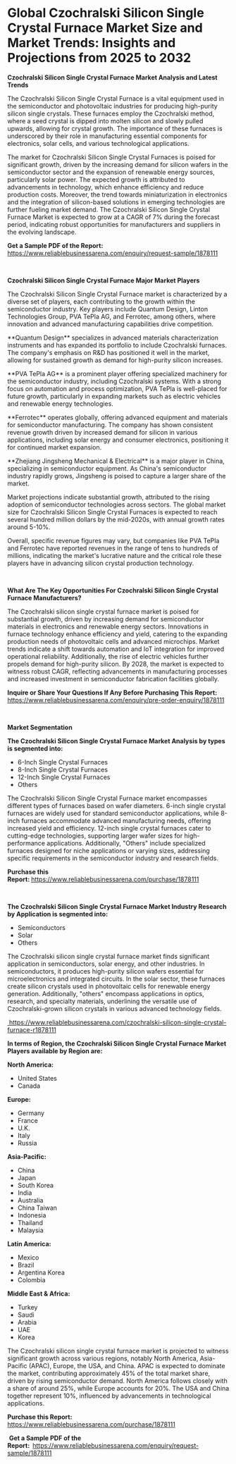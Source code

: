<p><h1>Global Czochralski Silicon Single Crystal Furnace Market Size and Market Trends: Insights and Projections from 2025 to 2032</h1></p><p><strong>Czochralski Silicon Single Crystal Furnace Market Analysis and Latest Trends</strong></p>
<p><p>The Czochralski Silicon Single Crystal Furnace is a vital equipment used in the semiconductor and photovoltaic industries for producing high-purity silicon single crystals. These furnaces employ the Czochralski method, where a seed crystal is dipped into molten silicon and slowly pulled upwards, allowing for crystal growth. The importance of these furnaces is underscored by their role in manufacturing essential components for electronics, solar cells, and various technological applications.</p><p>The market for Czochralski Silicon Single Crystal Furnaces is poised for significant growth, driven by the increasing demand for silicon wafers in the semiconductor sector and the expansion of renewable energy sources, particularly solar power. The expected growth is attributed to advancements in technology, which enhance efficiency and reduce production costs. Moreover, the trend towards miniaturization in electronics and the integration of silicon-based solutions in emerging technologies are further fueling market demand. The Czochralski Silicon Single Crystal Furnace Market is expected to grow at a CAGR of 7% during the forecast period, indicating robust opportunities for manufacturers and suppliers in the evolving landscape.</p></p>
<p><strong>Get a Sample PDF of the Report:&nbsp;</strong> <a href="https://www.reliablebusinessarena.com/enquiry/request-sample/1878111?utm_campaign=2217&utm_medium=2&utm_source=Github&utm_content=ia&utm_term=12042025&utm_id=czochralski-silicon-single-crystal-furnace">https://www.reliablebusinessarena.com/enquiry/request-sample/1878111</a></p>
<p>&nbsp;</p>
<p><strong>Czochralski Silicon Single Crystal Furnace Major Market Players</strong></p>
<p><p>The Czochralski Silicon Single Crystal Furnace market is characterized by a diverse set of players, each contributing to the growth within the semiconductor industry. Key players include Quantum Design, Linton Technologies Group, PVA TePla AG, and Ferrotec, among others, where innovation and advanced manufacturing capabilities drive competition.</p><p>**Quantum Design** specializes in advanced materials characterization instruments and has expanded its portfolio to include Czochralski furnaces. The company's emphasis on R&D has positioned it well in the market, allowing for sustained growth as demand for high-purity silicon increases.</p><p>**PVA TePla AG** is a prominent player offering specialized machinery for the semiconductor industry, including Czochralski systems. With a strong focus on automation and process optimization, PVA TePla is well-placed for future growth, particularly in expanding markets such as electric vehicles and renewable energy technologies.</p><p>**Ferrotec** operates globally, offering advanced equipment and materials for semiconductor manufacturing. The company has shown consistent revenue growth driven by increased demand for silicon in various applications, including solar energy and consumer electronics, positioning it for continued market expansion.</p><p>**Zhejiang Jingsheng Mechanical & Electrical** is a major player in China, specializing in semiconductor equipment. As China's semiconductor industry rapidly grows, Jingsheng is poised to capture a larger share of the market.</p><p>Market projections indicate substantial growth, attributed to the rising adoption of semiconductor technologies across sectors. The global market size for Czochralski Silicon Single Crystal Furnaces is expected to reach several hundred million dollars by the mid-2020s, with annual growth rates around 5-10%.</p><p>Overall, specific revenue figures may vary, but companies like PVA TePla and Ferrotec have reported revenues in the range of tens to hundreds of millions, indicating the market's lucrative nature and the critical role these players have in advancing silicon crystal production technology.</p></p>
<p>&nbsp;</p>
<p><strong>What Are The Key Opportunities For Czochralski Silicon Single Crystal Furnace Manufacturers?</strong></p>
<p><p>The Czochralski silicon single crystal furnace market is poised for substantial growth, driven by increasing demand for semiconductor materials in electronics and renewable energy sectors. Innovations in furnace technology enhance efficiency and yield, catering to the expanding production needs of photovoltaic cells and advanced microchips. Market trends indicate a shift towards automation and IoT integration for improved operational reliability. Additionally, the rise of electric vehicles further propels demand for high-purity silicon. By 2028, the market is expected to witness robust CAGR, reflecting advancements in manufacturing processes and increased investment in semiconductor fabrication facilities globally.</p></p>
<p><strong>Inquire or Share Your Questions If Any Before Purchasing This Report:</strong> <a href="https://www.reliablebusinessarena.com/enquiry/pre-order-enquiry/1878111?utm_campaign=2217&utm_medium=2&utm_source=Github&utm_content=ia&utm_term=12042025&utm_id=czochralski-silicon-single-crystal-furnace">https://www.reliablebusinessarena.com/enquiry/pre-order-enquiry/1878111</a></p>
<p>&nbsp;</p>
<p><strong>Market Segmentation</strong></p>
<p><strong>The Czochralski Silicon Single Crystal Furnace Market Analysis by types is segmented into:</strong></p>
<p><ul><li>6-Inch Single Crystal Furnaces</li><li>8-Inch Single Crystal Furnaces</li><li>12-Inch Single Crystal Furnaces</li><li>Others</li></ul></p>
<p><p>The Czochralski Silicon Single Crystal Furnace market encompasses different types of furnaces based on wafer diameters. 6-inch single crystal furnaces are widely used for standard semiconductor applications, while 8-inch furnaces accommodate advanced manufacturing needs, offering increased yield and efficiency. 12-inch single crystal furnaces cater to cutting-edge technologies, supporting larger wafer sizes for high-performance applications. Additionally, "Others" include specialized furnaces designed for niche applications or varying sizes, addressing specific requirements in the semiconductor industry and research fields.</p></p>
<p><strong>Purchase this Report:&nbsp;</strong><a href="https://www.reliablebusinessarena.com/purchase/1878111?utm_campaign=2217&utm_medium=2&utm_source=Github&utm_content=ia&utm_term=12042025&utm_id=czochralski-silicon-single-crystal-furnace">https://www.reliablebusinessarena.com/purchase/1878111</a></p>
<p>&nbsp;</p>
<p><strong>The Czochralski Silicon Single Crystal Furnace Market Industry Research by Application is segmented into:</strong></p>
<p><ul><li>Semiconductors</li><li>Solar</li><li>Others</li></ul></p>
<p><p>The Czochralski silicon single crystal furnace market finds significant application in semiconductors, solar energy, and other industries. In semiconductors, it produces high-purity silicon wafers essential for microelectronics and integrated circuits. In the solar sector, these furnaces create silicon crystals used in photovoltaic cells for renewable energy generation. Additionally, "others" encompass applications in optics, research, and specialty materials, underlining the versatile use of Czochralski-grown silicon crystals in various advanced technology fields.</p></p>
<p><a href="https://www.reliablebusinessarena.com/czochralski-silicon-single-crystal-furnace-r1878111?utm_campaign=2217&utm_medium=2&utm_source=Github&utm_content=ia&utm_term=12042025&utm_id=czochralski-silicon-single-crystal-furnace">&nbsp;https://www.reliablebusinessarena.com/czochralski-silicon-single-crystal-furnace-r1878111</a></p>
<p><strong>In terms of Region, the Czochralski Silicon Single Crystal Furnace Market Players available by Region are:</strong></p>
<p>
    <p> <strong> North America: </strong>
        <ul>
            <li>United States</li>
            <li>Canada</li>
        </ul>
        </p> 
    <p> <strong> Europe: </strong>
        <ul>
            <li>Germany</li>
            <li>France</li>
            <li>U.K.</li>
            <li>Italy</li>
            <li>Russia</li>
        </ul>
        </p> 
    <p> <strong> Asia-Pacific: </strong>
        <ul>
            <li>China</li>
            <li>Japan</li>
            <li>South Korea</li>
            <li>India</li>
            <li>Australia</li>
            <li>China Taiwan</li>
            <li>Indonesia</li>
            <li>Thailand</li>
            <li>Malaysia</li>
        </ul>
        </p> 
    <p> <strong> Latin America: </strong>
        <ul>
            <li>Mexico</li>
            <li>Brazil</li>
            <li>Argentina Korea</li>
            <li>Colombia</li>
        </ul>
        </p> 
    <p> <strong> Middle East & Africa: </strong>
        <ul>
            <li>Turkey</li>
            <li>Saudi</li>
            <li>Arabia</li>
            <li>UAE</li>
            <li>Korea</li>
        </ul>
    </p>
    </p>
<p><p>The Czochralski silicon single crystal furnace market is projected to witness significant growth across various regions, notably North America, Asia-Pacific (APAC), Europe, the USA, and China. APAC is expected to dominate the market, contributing approximately 45% of the total market share, driven by rising semiconductor demand. North America follows closely with a share of around 25%, while Europe accounts for 20%. The USA and China together represent 10%, influenced by advancements in technological applications.</p></p>
<p><strong>Purchase this Report: </strong><a href="https://www.reliablebusinessarena.com/purchase/1878111?utm_campaign=2217&utm_medium=2&utm_source=Github&utm_content=ia&utm_term=12042025&utm_id=czochralski-silicon-single-crystal-furnace">https://www.reliablebusinessarena.com/purchase/1878111</a></p>
<p>&nbsp;<strong>Get a Sample PDF of the Report:&nbsp;&nbsp;</strong><a href="https://www.reliablebusinessarena.com/enquiry/request-sample/1878111?utm_campaign=2217&utm_medium=2&utm_source=Github&utm_content=ia&utm_term=12042025&utm_id=czochralski-silicon-single-crystal-furnace">https://www.reliablebusinessarena.com/enquiry/request-sample/1878111</a></p>
<p><strong></strong></p>
<p><p></p><p></p><p></p></p>